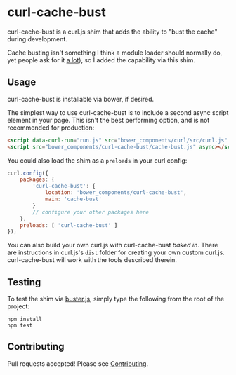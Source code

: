 # curl-cache-bust

curl-cache-bust is a curl.js shim that adds the ability to "bust the cache"
during development.

Cache busting isn't something I think a module loader should normally do, yet
people ask for it [a lot](https://github.com/cujojs/curl/issues/159)),
so I added the capability via this shim.

## Usage

curl-cache-bust is installable via bower, if desired.

The simplest way to use curl-cache-bust is to include a second async script
element in your page.  This isn't the best performing option, and is not
recommended for production:

```html
<script data-curl-run="run.js" src="bower_components/curl/src/curl.js" async></script>
<script src="bower_components/curl-cache-bust/cache-bust.js" async></script>
```

You could also load the shim as a `preloads` in your curl config:

```js
curl.config({
	packages: {
		'curl-cache-bust': {
			location: 'bower_components/curl-cache-bust',
			main: 'cache-bust'
		}
		// configure your other packages here
	},
	preloads: [ 'curl-cache-bust' ]
});
```

You can also build your own curl.js with curl-cache-bust *baked in*.  There
are instructions in curl.js's `dist` folder for creating your own custom
curl.js.  curl-cache-bust will work with the tools described therein.

## Testing

To test the shim via [buster.js](http://busterjs.org), simply type the
following from the root of the project:

```
npm install
npm test
```

## Contributing

Pull requests accepted!  Please see [Contributing](CONTRIBUTING.md).
